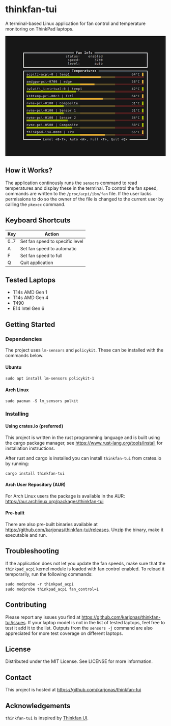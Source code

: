 # thinkfan-tui

A terminal-based Linux application for fan control and temperature
monitoring on ThinkPad laptops.

![Screenshot](screenshot.gif "Screenshot")

## How it Works?

The application continously runs the `sensors` command to read
temperatures and display these in the terminal. To control the fan speed,
commands are written to the `/proc/acpi/ibm/fan` file. If the user lacks
permissions to do so the owner of the file is changed to the current
user by calling the `pkexec` command.

## Keyboard Shortcuts

| Key  | Action                          |
| ---- | ------------------------------- |
| 0..7 | Set fan speed to specific level |
| A    | Set fan speed to automatic      |
| F    | Set fan speed to full           |
| Q    | Quit application                |

## Tested Laptops

- T14s AMD Gen 1
- T14s AMD Gen 4
- T490
- E14 Intel Gen 6

## Getting Started

### Dependencies

The project uses `lm-sensors` and `policykit`. These can be installed
with the commands below.

#### Ubuntu

```
sudo apt install lm-sensors policykit-1
```

#### Arch Linux

```
sudo pacman -S lm_sensors polkit
```

### Installing

#### Using crates.io (preferred)

This project is written in the rust programming language
and is built using the cargo package manager, see
https://www.rust-lang.org/tools/install for installation instructions.

After rust and cargo is installed you can install `thinkfan-tui` from
crates.io by running:

```
cargo install thinkfan-tui
```

#### Arch User Repository (AUR)

For Arch Linux users the package is available in the AUR:
https://aur.archlinux.org/packages/thinkfan-tui

#### Pre-built

There are also pre-built binaries available at
https://github.com/karjonas/thinkfan-tui/releases. Unzip the binary,
make it executable and run.

## Troubleshooting

If the application does not let you update the fan speeds, make sure that the `thinkpad_acpi` kernel module is loaded with fan control enabled. To reload it temporarily, run the following commands:

```
sudo modprobe -r thinkpad_acpi
sudo modprobe thinkpad_acpi fan_control=1
```

## Contributing

Please report any issues you find at
https://github.com/karjonas/thinkfan-tui/issues. If your laptop model
is not in the list of tested laptops, feel free to test it add it to
the list. Outputs from the `sensors -j` command are also appreciated
for more test coverage on different laptops.

## License

Distributed under the MIT License. See LICENSE for more information.

## Contact

This project is hosted at https://github.com/karjonas/thinkfan-tui

## Acknowledgements

`thinkfan-tui` is inspired by
[Thinkfan UI](https://github.com/zocker-160/thinkfan-ui).
